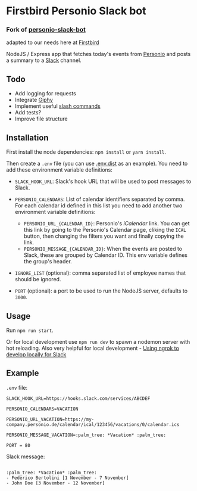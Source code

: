 # Firstbird Personio Slack bot

### Fork of [personio-slack-bot](https://github.com/fedebertolini/personio-slack-bot)
 adapted to our needs here at [Firstbird](https://www.firstbird.com/)

NodeJS / Express app that fetches today's events from [Personio](https://www.personio.de/) and posts a
summary to a [Slack](https://slack.com/) channel.

## Todo
- Add logging for requests
- Integrate [Giphy](https://giphy.com)
- Implement useful [slash commands](https://api.slack.com/interactivity/slash-commands)
- Add tests?
- Improve file structure

## Installation
First install the node dependencies:
`npm install` or `yarn install`.

Then create a `.env` file (you can use [.env.dist](https://github.com/scyhhe/personio-slack-bot/blob/master/.env.dist)
as an example). You need to add these environment variable definitions:
- `SLACK_HOOK_URL`: Slack's hook URL that will be used to post messages to Slack.
- `PERSONIO_CALENDARS`: List of calendar identifiers separated by comma. For each calendar id defined
in this list you need to add another two environment variable definitions:
  - `PERSONIO_URL_{CALENDAR_ID}`: Personio's _iCalendar_ link. You can get this link by going to the
 Personio's Calendar page, cliking the `ICAL` button, then changing the filters you want and finally
 copying the link.
  - `PERSONIO_MESSAGE_{CALENDAR_ID}`: When the events are posted to Slack, these are grouped by Calendar
 ID. This env variable defines the group's header.
- `IGNORE_LIST` (optional): comma separated list of employee names that should be ignored.

- `PORT` (optional): a port to be used to run the NodeJS server, defaults to `3000`.
## Usage
Run `npm run start`.

Or for local development use `npm run dev` to spawn a nodemon server with hot reloading.
Also very helpful for local development - [Using ngrok to develop locally for Slack](https://api.slack.com/tutorials/tunneling-with-ngrok)

## Example
`.env` file:
```
SLACK_HOOK_URL=https://hooks.slack.com/services/ABCDEF

PERSONIO_CALENDARS=VACATION

PERSONIO_URL_VACATION=https://my-company.personio.de/calendar/ical/123456/vacations/0/calendar.ics

PERSONIO_MESSAGE_VACATION=:palm_tree: *Vacation* :palm_tree:

PORT = 80
```

Slack message:
```

:palm_tree: *Vacation* :palm_tree:
- Federico Bertolini [1 November - 7 November]
- John Doe [3 November - 12 November]
```
